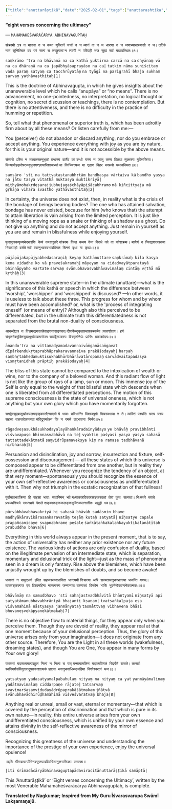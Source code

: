 ```yaml
---
{"title":"anuttarāṣṭikā","date":"2025-02-01","tags":["anuttarashtika","abhinavagupta","scriptures"],"publish":true,"path":"scriptures/anuttarāṣṭikā.md","permalink":"/scriptures/anuttarashtika/","PassFrontmatter":true}
---
```



<span class="center-text">**“eight verses concerning the ultimacy”**</span>

<span class="center-text">— `MAHĀMAHEŚVARĀĊĀRYA ABHINAVAGUPTAḤ`</span>

</div>

<span class="center-text">`संक्रामो ऽत्र न भावना न च कथा युक्तिर्न चर्चा न च`</span>
<span class="center-text">`ध्यानं वा न च धारणा न च जपाभ्यासप्रयासो न च।`</span>
<span class="center-text">`तत्किं नाम सुनिश्चितं वद परं सत्यं च तच्छ्रूयतां`</span>
<span class="center-text">`न त्यागी न परिग्रही भज सुखं सर्वं यथावस्थितः॥१॥`</span>

<span class="center-text">`saṃkrāmo 'tra na bhāvanā na ca kathā yuktirna carcā na ca`</span>
<span class="center-text">`dhyānaṃ vā na ca dhāraṇā na ca japābhyāsaprayāso na ca|`</span>
<span class="center-text">`tatkiṃ nāma suniścitaṃ vada paraṃ satyaṃ ca tacchrūyatāṃ`</span>
<span class="center-text">`na tyāgī na parigrahī bhaja sukhaṃ sarvaṃ yathāvasthitaḥ|1|`</span>

This is the doctrine of Abhinavagupta, in which he gives insights about the unanswerable level which he calls “anupāya” or “no means”. There is no advancement, no one-pointedness, no interpretation, no logical thought or cognition, no secret discussion or teachings, there is no contemplation. But there is no attentiveness, and there is no difficulty in the practice of humming or repetition.

So, tell what that phenomenal or superior truth is, which has been adroitly firm about by all these means? Or listen carefully from me:—

You (perceiver) do not abandon or discard anything, nor do you embrace or accept anything. You experience everything with joy as you are by nature, for this is your original nature—and it is not accessible by the above means.


<span class="center-text">`संसारो ऽस्ति न तत्त्वतस्तनुभृतां बन्धस्य वार्तैव का`</span>
<span class="center-text">`बन्धो यस्य न जातु तस्य वितथा मुक्तस्य मुक्तिक्रिया।`</span>
<span class="center-text">`मिथ्यामोहकृदेषरज्जुभुजगश्छायापिशाचभ्रमो`</span>
<span class="center-text">`मा किञ्चित्त्यज मा गृहाण विहर स्वस्थो यथावस्थितः॥२॥`</span>

<span class="center-text">`saṃsāro 'sti na tattvatastanubhṛtāṃ bandhasya vārtaiva kā`</span>
<span class="center-text">`bandho yasya na jātu tasya vitathā muktasya muktikriyā|`</span>
<span class="center-text">`mithyāmohakṛdeṣarajjubhujagaśchāyāpiśācabhramo`</span>
<span class="center-text">`mā kiñcittyaja mā gṛhāṇa vihara svastho yathāvasthitaḥ|2|`</span>

In certainty, the universe does not exist, then, in reality what is the crisis of the bondage of beings bearing bodies? The one who has attained salvation, bondage has never existed, because for him (who knows that) the attempt to attain liberation is vain arising from the limited perception. It is just like thinking of a moving rope as a snake or thinking of a shadow as a ghost. Do not give up anything and do not accept anything. Just remain in yourself as you are and remain in blissfulness while enjoying yourself.


<span class="center-text">`पूजापूजकपूज्यभेदसरणिः केयं कथानुत्तरे`</span>
<span class="center-text">`संक्रामः किल कस्य केन विदधे को वा प्रवेशक्रमः।`</span>
<span class="center-text">`मायेयं न चिदद्वयात्परतया भिन्नाप्यहो वर्तते`</span>
<span class="center-text">`सर्वं स्वानुभवस्वभावविमलं चिन्तां वृथा मा कृथाः॥३॥`</span>

<span class="center-text">`pūjāpūjakapūjyabhedasaraṇiḥ keyaṃ kathānuttare`</span>
<span class="center-text">`saṃkrāmaḥ kila kasya kena vidadhe ko vā praveśakramaḥ|`</span>
<span class="center-text">`māyeyaṃ na cidadvayātparatayā bhinnāpyaho vartate`</span>
<span class="center-text">`sarvaṃ svānubhavasvabhāvavimalaṃ cintāṃ vṛthā mā kṛthāḥ|3|`</span>

In this unanswerable supreme state—in the ultimate (anuttare)—what is the significance of this kathā or speech in which the difference between 'worship', 'worshipper' and 'worshipped' is discussed? —In other words, it is useless to talk about these three. This progress for whom and by whom must have been accomplished? or, what is the 'process of integrating oneself' (or means of entry)? Although also this perceived to be differentiated, but in the ultimate truth this differentiatedness is not separated from the brutal non-duality of consciousness.


<span class="center-text">`आनन्दोऽत्र न वित्तमद्यमदवन्नैवाङ्गनासङ्गवत्`</span>
<span class="center-text">`दीपार्केन्दुकृतप्रभाप्रकरवन्नैव प्रकाशोदयः।`</span>
<span class="center-text">`हर्षः संभृतभेदमुक्तिसुखभूर्भारावतारोपमः`</span>
<span class="center-text">`सर्वाद्वैतपदस्य विस्मृतनिधेः प्राप्तिः प्रकाशोदयः॥४॥`</span>

<span class="center-text">`ānando'tra na vittamadyamadavannaivāṅganāsaṅgavat`</span>
<span class="center-text">`dīpārkendukṛtaprabhāprakaravannaiva prakāśodayaḥ|`</span>
<span class="center-text">`harṣaḥ saṃbhṛtabhedamuktisukhabhūrbhārāvatāropamaḥ`</span>
<span class="center-text">`sarvādvaitapadasya vismṛtanidheḥ prāptiḥ prakāśodayaḥ|4|`</span>

The bliss of this state cannot be compared to the intoxication of wealth or wine, nor to the company of a beloved woman. And this radiant flow of light is not like the group of rays of a lamp, sun or moon. This immense joy of the Self is only equal to the weight of that blissful state which descends when one is liberated from all differentiated perceptions. The motion of this supreme consciousness is the state of universal oneness, which is not anything but your own glory which you have momentarily forgotten.


<span class="center-text">`रागद्वेषसुखासुखोदयलयाहङ्कारदैन्यादयो`</span>
<span class="center-text">`ये भावाः प्रविभान्ति विश्ववपुषो भिन्नस्वभावा न ते।`</span>
<span class="center-text">`व्यक्तिं पश्यसि यस्य यस्य सहसा तत्तत्तदेकात्मता`</span>
<span class="center-text">`संविद्रूपमवेक्ष्य किं न रमसे तद्भावना निर्भरः॥५॥`</span>

<span class="center-text">`rāgadveṣasukhāsukhodayalayāhaṅkāradainyādayo`</span>
<span class="center-text">`ye bhāvāḥ pravibhānti viśvavapuṣo bhinnasvabhāvā na te|`</span>
<span class="center-text">`vyaktiṃ paśyasi yasya yasya sahasā tattattadekātmatā`</span>
<span class="center-text">`saṃvidrūpamavekṣya kiṃ na ramase tadbhāvanā nirbharaḥ|5|`</span>

Persuasion and disinclination, joy and sorrow, insurrection and fixture, self-possession and discouragement — all these states of which this universe is composed appear to be differentiated from one another, but in reality they are undifferentiated. Whenever you recognize the tendency of an object, at that very moment—spontaneously you should recognize the essence of your own self-reflective awareness or consciousness as undifferentiated with it. Then why not triumph in the ecstatic recognization of that fullness!


<span class="center-text">`पूर्वाभावभवक्रिया हि सहसा भावाः सदास्मिन् भवे`</span>
<span class="center-text">`मध्याकारविकारसङ्करवतां तेषां कुतः सत्यता।`</span>
<span class="center-text">`निःसत्ये चपले प्रपञ्चनिचये स्वप्नभ्रमे पेशले`</span>
<span class="center-text">`शङ्कातङ्ककलङ्कयुक्तिकलनातीतः प्रबुद्धो भव॥६॥`</span>

<span class="center-text">`pūrvābhāvabhavakriyā hi sahasā bhāvāḥ sadāsmin bhave`</span>
<span class="center-text">`madhyākāravikārasan‌karavatāṃ teṣāṃ kutaḥ satyatā|`</span>
<span class="center-text">`niḥsatye capale prapañcanicaye svapnabhrame peśale`</span>
<span class="center-text">`śaṅkātaṅkakalaṅkayuktikalanātītaḥ prabuddho bhava|6|`</span>

Everything in this world always appear in the present moment, that is to say, the action of universality has neither any prior existence nor any future existence. The various kinds of actions are only confusion of duality, based on the illegitimate pervasion of an intermediate state, which is separation, momentary and delusional trick of the light—just as the mass of phenomena seen in a dream is only fantasy. Rise above the blemishes, which have been unjustly wrought up by the blemishes of doubts, and so become awake!


<span class="center-text">`भावानां न समुद्भवो ऽस्ति सहजस्त्वद्भाविता भान्त्यमी`</span>
<span class="center-text">`निःसत्या अपि सत्यतामनुभवभ्रान्त्या भजन्ति क्षणम्।`</span>
<span class="center-text">`त्वत्सङ्कल्पज एष विश्वमहिमा नास्त्यस्य जन्मान्यतः`</span>
<span class="center-text">`तस्मात्त्वं विभवेन भासि भुवनेष्वेकाप्यनेकात्मकः॥७॥`</span>

<span class="center-text">`bhāvānāṃ na samudbhavo 'sti sahajastvadbhāvitā bhāntyamī`</span>
<span class="center-text">`niḥsatyā api satyatāmanubhavabhrāntyā bhajanti kṣaṇam|`</span>
<span class="center-text">`tvatsaṅkalpaja eṣa viśvamahimā nāstyasya janmānyataḥ`</span>
<span class="center-text">`tasmāttvaṃ vibhavena bhāsi bhuvaneṣvekāpyanekātmakaḥ|7|`</span>

There is no objective flow to material things, for they appear only when you perceive them. Though they are devoid of reality, they appear real at that one moment because of your delusional perception. Thus, the glory of this universe arises only from your imagination—it does not originate from any other source. Therefore, You are the Light in all these worlds (wakefulness, dreaming states), and though You are One, You appear in many forms by Your own glory!


<span class="center-text">`यत्सत्यं यदसत्यमल्पबहुलं नित्यं न नित्यं च यत्`</span>
<span class="center-text">`यन्मायामलिनं यदात्मविमलं चिद्दर्पणे राजते।`</span>
<span class="center-text">`तत्सर्वं स्वविमर्शसंविदुदयाद्रूपप्रकाशात्मकं`</span>
<span class="center-text">`ज्ञात्वा स्वानुभवाधिरूढमहिमा विश्वेश्वरत्वं भज॥८॥`</span>

<span class="center-text">`yatsatyaṃ yadasatyamalpabahulaṃ nityaṃ na nityaṃ ca yat`</span>
<span class="center-text">`yanmāyāmalinaṃ yadātmavimalaṃ ciddarpaṇe rājate|`</span>
<span class="center-text">`tatsarvaṃ svavimarśasaṃvidudayādrūpaprakāśātmakaṃ`</span>
<span class="center-text">`jñātvā svānubhavādhirūḍhamahimā viśveśvaratvaṃ bhaja|8|`</span>

Anything real or unreal, small or vast, eternal or momentary—that which is covered by the perception of discrimination and that which is pure in its own nature—in reality, this entire universe arises from your own undifferentiated consciousness, which is unified by your own essence and attains divinity in the self-reflective awareness of the mirror of consciousness.

Recognizing this greatness of the universe and understanding the importance of the prestige of your own experience, enjoy the universal opulence!


<span class="center-text">`॥इति श्रीमदाचार्याभिनवगुप्तपादविरचितानुत्तराष्टिका समाप्ता॥`</span>

<span class="center-text">`|iti śrīmadācāryābhinavaguptapādaviracitānuttarāṣṭikā samāptā|`</span>

This ‘Anuttarāṣṭikā’ or ‘Eight verses concerning the Ultimacy’, written by the most Venerable Mahāmaheśvarācārya Abhinavaguptaḥ, is complete.


**Translated by Nagkumar; Inspired from My Guru Īśvarasvarupa Swāmī Lakṣamaṇajū.**
